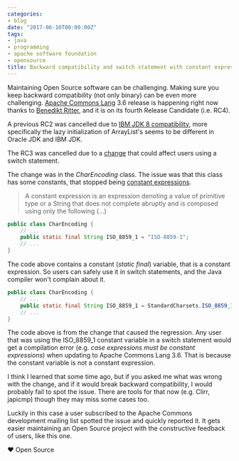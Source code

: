 ```yaml
---
categories:
- blog
date: "2017-06-10T00:00:00Z"
tags:
- java
- programming
- apache software foundation
- opensource
title: Backward compatibility and switch statement with constant expressions
---
```


Maintaining Open Source software can be challenging. Making sure you keep backward compatibility (not only binary) can be even more challenging. [Apache Commons Lang](https://commons.apache.org/proper/commons-lang/) 3.6 release is happening right now thanks to [Benedikt Ritter](http://www.benediktritter.de/), and it is on its fourth Release Candidate (i.e. RC4).

A previous RC2 was cancelled due to [IBM JDK 8 compatibility](http://commons.markmail.org/thread/57sqt2hkusegda73#query:+page:1+mid:dnwo5tjqo2e5bwuo+state:results), more specifically the lazy initialization of ArrayList's seems to be different in Oracle JDK and IBM JDK.

The RC3 was cancelled due to a [change](https://github.com/apache/commons-lang/commit/18e692478dcf91fdceb9b9fdca7c61a1111d63aa) that could affect users using a switch statement.

The change was in the *CharEncoding* class. The issue was that this class has some constants, that stopped being [constant expressions](http://docs.oracle.com/javase/specs/jls/se8/html/jls-15.html#jls-15.28).

<blockquote>A constant expression is an expression denoting a value of primitive type or a String that does not complete abruptly and is composed using only the following (...)</blockquote>

```java
public class CharEncoding {
    // ...
    public static final String ISO_8859_1 = "ISO-8859-1";
    // ...
}
```

The code above contains a constant (*static final*) variable, that is a constant expression. So users can safely use it in switch statements, and the Java compiler won't complain about it.

```java
public class CharEncoding {
    // ...
    public static final String ISO_8859_1 = StandardCharsets.ISO_8859_1.name();
    // ...
}
```

The code above is from the change that caused the regression. Any user that was using the ISO_8859_1 constant variable in a switch statement would get a compilation error (e.g. *case expressions must be constant expressions*) when updating to Apache Commons Lang 3.6. That is because the constant variable is not a constant expression.

I think I learned that some time ago, but if you asked me what was wrong with the change, and if it would break backward compatibility, I would probably fail to spot the issue. There are tools for that now (e.g. Clirr, japicmp) though they may miss some cases too.

Luckily in this case a user subscribed to the Apache Commons development mailing list spotted the issue and quickly reported it. It gets easier maintaining an Open Source project with the constructive feedback of users, like this one.

&hearts; Open Source
